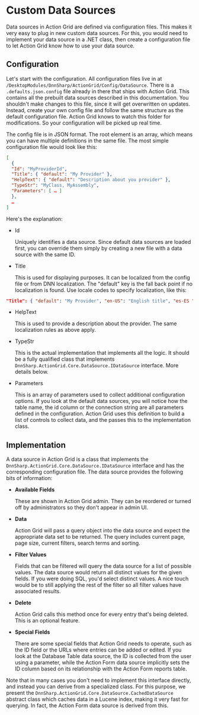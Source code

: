 # Custom Data Sources

Data sources in Action Grid are defined via configuration files. This makes it very easy to plug in new custom data sources. For this, you would need to implement your data source in a .NET class, then create a configuration file to let Action Grid know how to use your data source.

## Configuration

Let's start with the configuration. All configuration files live in at `/DesktopModules/DnnSharp/ActionGrid/Config/DataSource`. There is a `.defaults.json.config` file already in there that ships with Action Grid. This contains all the prebuilt data sources described in this documentation. You shouldn't make changes to this file, since it will get overwritten on updates. Instead, create your own config file and follow the same structure as the default configuration file. Action Grid knows to watch this folder for modifications. So your configuration will be picked up real time. 

The config file is in JSON format. The root element is an array, which means you can have multiple definitions in the same file. The most simple configuration file would look like this:

``` json
[
  {
  "Id": "MyProviderId",
  "Title": { "default": "My Provider" },
  "HelpText": { "default": "Description about you provider" },
  "TypeStr": "MyClass, MyAssembly",
  "Parameters": [ … ]
  },
  …
]
```

Here's the explanation:

* Id

  Uniquely identifies a data source. Since default data sources are loaded first, you can override them simply by creating a new file with a data source with the same ID.

* Title

  This is used for displaying purposes. It can be localized from the config file or from DNN localization. The "default" key is the fall back point if no localization is found. Use locale codes to specify localization, like this:

``` json
"Title": { "default": "My Provider", "en-US": "English title", "es-ES ": "Spanish title" }
```

* HelpText

  This is used to provide a description about the provider. The same localization rules as above apply.

* TypeStr

  This is the actual implementation that implements all the logic. It should be a fully qualified class that implements `DnnSharp.ActionGrid.Core.DataSource.IDataSource` interface. More details below.

* Parameters

  This is an array of parameters used to collect additional configuration options. If you look at the default data sources, you will notice how the table name, the id column or the connection string are all parameters defined in the configuration. Action Grid uses this definition to build a list of controls to collect data, and the passes this to the implementation class. 

## Implementation

A data source in Action Grid is a class that implements the `DnnSharp.ActionGrid.Core.DataSource.IDataSource` interface and has the corresponding configuration file. The data source provides the following bits of information:

* **Available Fields**

  These are shown in Action Grid admin. They can be reordered or turned off by administrators so they don't appear in admin UI.

* **Data**
  
  Action Grid will pass a query object into the data source and expect the appropriate data set to be returned. The query includes current page, page size, current filters, search terms and sorting.

* **Filter Values**

  Fields that can be filtered will query the data source for a list of possible values. The data source would return all distinct values for the given fields. If you were doing SQL, you'd select distinct values. A nice touch would be to still applying the rest of the filter so all filter values have associated results.

* **Delete**

  Action Grid calls this method once for every entry that's being deleted. This is an optional feature.

* **Special Fields**

  There are some special fields that Action Grid needs to operate, such as the ID field or the URLs where entries can be added or edited. If you look at the Database Table data source, the ID is collected from the user using a parameter, while the Action Form data source implicitly sets the ID column based on its relationship with the Action Form reports table. 

Note that in many cases you don't need to implement this interface directly, and instead you can derive from a specialized class. For this purpose, we present the `DnnSharp.ActionGrid.Core.DataSource.CachedDataSource` abstract class which caches data in a Lucene index, making it very fast for querying. In fact, the Action Form data source is derived from this.